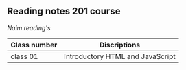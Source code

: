 ## Reading notes 201 course 
*Naim reading's*

| Class number       | Discriptions |
| ----------- | ----------- |
| class 01 | Introductory HTML and JavaScript|